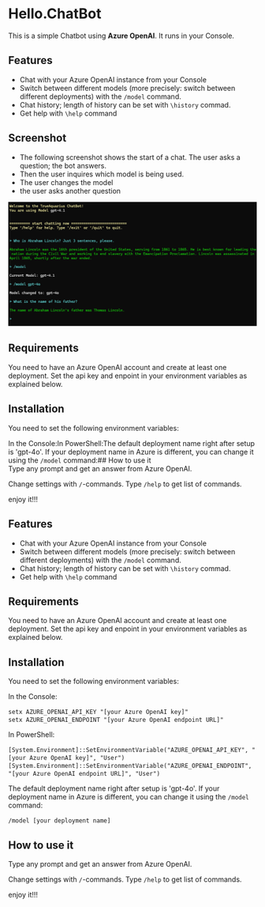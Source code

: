 # Hello.ChatBot  

This is a simple Chatbot using **Azure OpenAI**. It runs in your Console.  

## Features  
- Chat with your Azure OpenAI instance from your Console  
- Switch between different models (more precisely: switch between different deployments) with the `/model` command.  
- Chat history; length of history can be set with `\history` commad.  
- Get help with `\help` command  


## Screenshot  
- The following screenshot shows the start of a chat. The user asks a question; the bot answers.
- Then the user inquires which model is being used.
- The user changes the model
- the user asks another question

![Screenshot](./_Documents/Screenshot.png)  

## Requirements  

You need to have an Azure OpenAI account and create at least one deployment. Set the api key and enpoint in your environment variables as explained below.  

## Installation  

You need to set the following environment variables:  

In the Console:In PowerShell:The default deployment name right after setup is 'gpt-4o'. If your deployment name in Azure is different, you can change it using the `/model` command:## How to use it  
Type any prompt and get an answer from Azure OpenAI.  

Change settings with `/`-commands. Type `/help` to get list of commands.  

enjoy it!!!

## Features
- Chat with your Azure OpenAI instance from your Console
- Switch between different models (more precisely: switch between different deployments) with the `/model` command.
- Chat history; length of history can be set with `\history` commad.
- Get help with `\help` command


## Requirements

You need to have an Azure OpenAI account and create at least one deployment. Set the api key and enpoint in your environment variables as explained below.

## Installation

You need to set the following environment variables:

In the Console:
```
setx AZURE_OPENAI_API_KEY "[your Azure OpenAI key]"
setx AZURE_OPENAI_ENDPOINT "[your Azure OpenAI endpoint URL]"
```

In PowerShell:
```
[System.Environment]::SetEnvironmentVariable("AZURE_OPENAI_API_KEY", "[your Azure OpenAI key]", "User")
[System.Environment]::SetEnvironmentVariable("AZURE_OPENAI_ENDPOINT", "[your Azure OpenAI endpoint URL]", "User")
```

The default deployment name right after setup is 'gpt-4o'. If your deployment name in Azure is different, you can change it using the `/model` command:

```
/model [your deployment name]
```

## How to use it
Type any prompt and get an answer from Azure OpenAI.

Change settings with `/`-commands. Type `/help` to get list of commands.

enjoy it!!!


